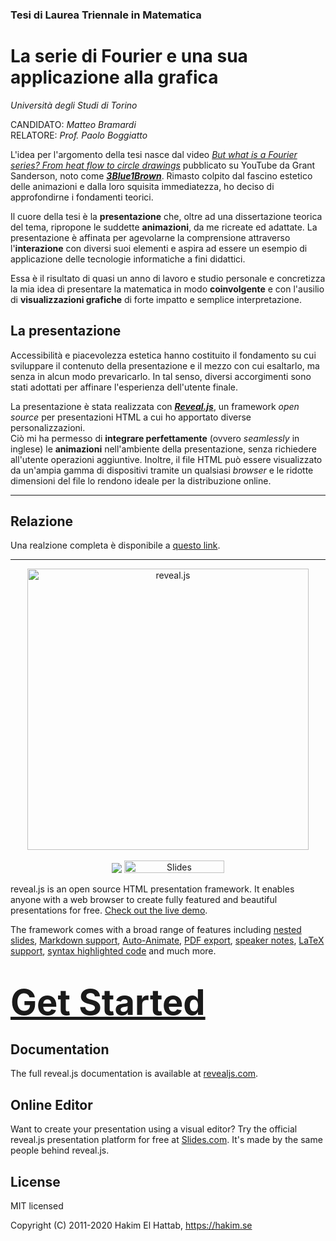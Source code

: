 ### Tesi di Laurea Triennale in Matematica

# La serie di Fourier e una sua applicazione alla grafica

_Università degli Studi di Torino_

CANDIDATO: _Matteo Bramardi_<br>
RELATORE: _Prof. Paolo Boggiatto_

L'idea per l'argomento della tesi nasce dal video [_But what is a Fourier series? From heat flow to circle drawings_](https://www.youtube.com/watch?v=r6sGWTCMz2k) pubblicato su YouTube da Grant Sanderson, noto come [_**3Blue1Brown**_](https://www.youtube.com/c/3blue1brown). Rimasto colpito dal fascino estetico delle animazioni e dalla loro squisita immediatezza, ho deciso di approfondirne i fondamenti teorici.

Il cuore della tesi è la **presentazione** che, oltre ad una dissertazione teorica del tema, ripropone le suddette **animazioni**, da me ricreate ed adattate. La presentazione è affinata per agevolarne la comprensione attraverso l'**interazione** con diversi suoi elementi e aspira ad essere un esempio di applicazione delle tecnologie informatiche a fini didattici.

Essa è il risultato di quasi un anno di lavoro e studio personale e concretizza la mia idea di presentare la matematica in modo **coinvolgente** e con l'ausilio di **visualizzazioni grafiche** di forte impatto e semplice interpretazione.

## La presentazione

Accessibilità e piacevolezza estetica hanno costituito il fondamento su cui sviluppare il contenuto della presentazione e il mezzo con cui esaltarlo, ma senza in alcun modo prevaricarlo. In tal senso, diversi accorgimenti sono stati adottati per affinare l'esperienza dell'utente finale.

La presentazione è stata realizzata con [_**Reveal.js**_](https://revealjs.com/), un framework _open source_ per presentazioni HTML a cui ho apportato diverse personalizzazioni.<br>
Ciò mi ha permesso di **integrare perfettamente** (ovvero _seamlessly_ in inglese) le **animazioni** nell'ambiente della presentazione, senza richiedere all'utente operazioni aggiuntive. Inoltre, il file HTML può essere visualizzato da un'ampia gamma di dispositivi tramite un qualsiasi _browser_ e le ridotte dimensioni del file lo rendono ideale per la distribuzione online.

---

## Relazione

Una realzione completa è disponibile a [questo link](https://bradwave.github.io/report/).

---

<p align="center">
  <a href="https://revealjs.com">
  <img src="https://hakim-static.s3.amazonaws.com/reveal-js/logo/v1/reveal-black-text.svg" alt="reveal.js" width="450">
  </a>
  <br><br>
  <a href="https://github.com/hakimel/reveal.js/actions"><img src="https://github.com/hakimel/reveal.js/workflows/tests/badge.svg"></a>
  <a href="https://slides.com/"><img src="https://s3.amazonaws.com/static.slid.es/images/slides-github-banner-320x40.png?1" alt="Slides" width="160" height="20"></a>
</p>

reveal.js is an open source HTML presentation framework. It enables anyone with a web browser to create fully featured and beautiful presentations for free. [Check out the live demo](https://revealjs.com/).

The framework comes with a broad range of features including [nested slides](https://revealjs.com/vertical-slides/), [Markdown support](https://revealjs.com/markdown/), [Auto-Animate](https://revealjs.com/auto-animate/), [PDF export](https://revealjs.com/pdf-export/), [speaker notes](https://revealjs.com/speaker-view/), [LaTeX support](https://revealjs.com/math/), [syntax highlighted code](https://revealjs.com/code/) and much more.

<h1>
  <a href="https://revealjs.com/installation" style="font-size: 2em;">Get Started</a>
</h1>

## Documentation
The full reveal.js documentation is available at [revealjs.com](https://revealjs.com).

## Online Editor
Want to create your presentation using a visual editor? Try the official reveal.js presentation platform for free at [Slides.com](https://slides.com). It's made by the same people behind reveal.js.

## License

MIT licensed

Copyright (C) 2011-2020 Hakim El Hattab, https://hakim.se
